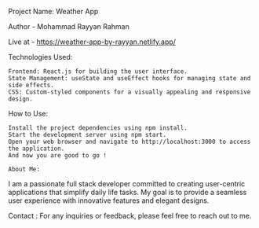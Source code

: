 Project Name: Weather App

Author - Mohammad Rayyan Rahman

Live at - https://weather-app-by-rayyan.netlify.app/

Technologies Used:

    Frontend: React.js for building the user interface.
    State Management: useState and useEffect hooks for managing state and side effects.
    CSS: Custom-styled components for a visually appealing and responsive design.

How to Use:

    Install the project dependencies using npm install.
    Start the development server using npm start.
    Open your web browser and navigate to http://localhost:3000 to access the application.
    And now you are good to go !

    About Me:

I am a passionate full stack developer committed to creating user-centric applications that simplify daily life tasks. My goal is to provide a seamless user experience with innovative features and elegant designs.

Contact :
For any inquiries or feedback, please feel free to reach out to me.
